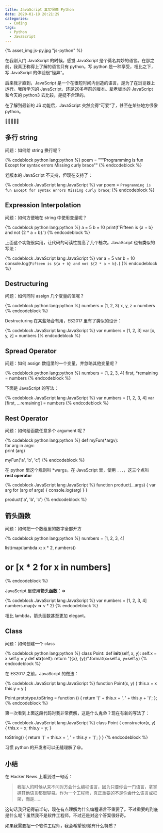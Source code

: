 ```yaml
---
title: JavaScript 其实很像 Python
date: 2020-01-18 20:21:29
categories:
  - Coding
tags:
  - Python
  - JavaScript
---
```


{% asset_img js-py.jpg  "js-python" %}

在我刚入门 JavaScript 的时候，感觉 JavaScript 是个莫名其妙的语言。在那之前，我真正称得上了解的语言只有 python。写 python 是一种享受，相比之下，写 JavaScript 的体验很“怪异”。

后来我才直到，JavaScript 是一个在很短时间内创造的语言，是为了在浏览器上运行。我所学习的 JavaScript，还是20多年前的版本。拿老版本的 JavaScript 和今天的 python3 去比较，是挺不合理的。

在了解到最新的 JS 功能后，JavaScript 突然变得“可爱”了，甚至在某些地方很像 python。

<!-- more -->

## 多行 string

问题：如何给 string 换行呢？

{% codeblock python lang:python %}
poem = """Programming is fun
Except for syntax errors
Missing curly brace""
{% endcodeblock %}

老版本的 JavaScript 不支持，但现在支持了：

{% codeblock JavaScript lang:JavaScript %}
var poem = `Programming is fun
Except for syntax errors
Missing curly brace`;
{% endcodeblock %}


## Expression Interpolation

问题：如何方便地在 string 中使用变量呢？

{% codeblock python lang:python %}
a = 5
b = 10
print(f'Fifteen is {a + b} and not {2 * a + b}.')
{% endcodeblock %}

上面这个功能很实用，让代码的可读性提高了几个档次。JavaScript 也有类似的写法：

{% codeblock JavaScript lang:JavaScript %}
var a = 5
var b = 10
console.log(`Fifteen is ${a + b} and not ${2 * a + b}.`)
{% endcodeblock %}

## Destructuring

问题：如何同时 assign 几个变量的值呢？

{% codeblock python lang:python %}
numbers = (1, 2, 3)
x, y, z = numbers
{% endcodeblock %}

Destructuring 在某些场合有用，ES2017 里有了类似的设计：

{% codeblock JavaScript lang:JavaScript %}
var numbers = [1, 2, 3]
var [x, y, z] = numbers
{% endcodeblock %}

## Spread Operator

问题：如何 assign 数组里的一个变量，并忽略其他变量呢？

{% codeblock python lang:python %}
numbers = [1, 2, 3, 4]
first, *remaining = numbers
{% endcodeblock %}

下面是 JavaScript 的写法：

{% codeblock JavaScript lang:JavaScript %}
var numbers = [1, 2, 3, 4]
var [first, ...remaining] = numbers
{% endcodeblock %}

## Rest Operator

问题：如何给函数任意多个 argument 呢？

{% codeblock python lang:python %}
def myFun(*argv):  
    for arg in argv:  
        print (arg)

myFun('a', 'b', 'c')
{% endcodeblock %}

在 python 里这个规则叫 *wargs。在 JavaScript 里，使用 `...`，这三个点叫 **rest operator**

{% codeblock JavaScript lang:JavaScript %}
function product(...args) {
  var arg
  for (arg of args) {
    console.log(arg)
  }
}

product('a', 'b', 'c')
{% endcodeblock %}

## 箭头函数

问题：如何把一个数组里的数字全部开方


{% codeblock python lang:python %}
numbers = [1, 2, 3, 4]

list(map(lambda x: x * 2, numbers))
# or [x * 2 for x in numbers]
{% endcodeblock %}

JavaScript 里使用**箭头函数**：=>

{% codeblock JavaScript lang:JavaScript %}
var numbers = [1, 2, 3, 4]
numbers.map(v => v * 2)
{% endcodeblock %}

相比 lambda，箭头函数甚至更加 elegant。

## Class

问题：如何创建一个 class

{% codeblock python lang:python %}
class Point:
    def __init__(self, x, y):
        self.x = x
        self.y = y
    def __str__(self):
        return "({x}, {y})".format(x=self.x, y=self.y)
{% endcodeblock %}

在 ES2017 之前，JavaScript 的做法：

{% codeblock JavaScript lang:JavaScript %}
function Point(x, y) {
  this.x = x
  this.y = y
}

Point.prototype.toString = function () {
  return '(' + this.x + ', ' + this.y + ')';
};
{% endcodeblock %}

第一次看到上面这段代码时我非常费解，这是什么鬼:cold_sweat:？现在有新的写法了：


{% codeblock JavaScript lang:JavaScript %}
class Point {
  constructor(x, y) {
    this.x = x;
    this.y = y;
  }

  toString() {
    return '(' + this.x + ', ' + this.y + ')';
  }
}
{% endcodeblock %}

习惯 python 的开发者可以无缝理解了:satisfied:。

## 小结

在 Hacker News 上看到过一句话：

> 我招人的时候从来不问对方会什么编程语言，因为只要你会一门语言，拿掌握其他语言都很容易。作为一个工程师，真正重要的不是你会什么语言或框架，而是......

这句话我只记得前半句，现在有点理解为什么编程语言不重要了。不过重要的到底是什么呢？虽然我不是软件工程师，不过还是对这个答案很好奇。

如果我需要招一个软件工程师，我会希望他/她有什么特质？
